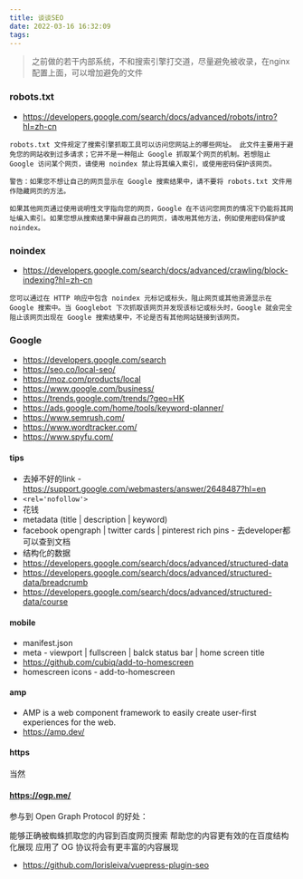 ```yaml
---
title: 谈谈SEO
date: 2022-03-16 16:32:09
tags:
---
```

> 之前做的若干内部系统，不和搜索引擎打交道，尽量避免被收录，在nginx配置上面，可以增加避免的文件

### robots.txt
- https://developers.google.com/search/docs/advanced/robots/intro?hl=zh-cn
```
robots.txt 文件规定了搜索引擎抓取工具可以访问您网站上的哪些网址。 此文件主要用于避免您的网站收到过多请求；它并不是一种阻止 Google 抓取某个网页的机制。若想阻止 Google 访问某个网页，请使用 noindex 禁止将其编入索引，或使用密码保护该网页。
```
```
警告：如果您不想让自己的网页显示在 Google 搜索结果中，请不要将 robots.txt 文件用作隐藏网页的方法。

如果其他网页通过使用说明性文字指向您的网页，Google 在不访问您网页的情况下仍能将其网址编入索引。如果您想从搜索结果中屏蔽自己的网页，请改用其他方法，例如使用密码保护或 noindex。
```

### noindex
- https://developers.google.com/search/docs/advanced/crawling/block-indexing?hl=zh-cn
```
您可以通过在 HTTP 响应中包含 noindex 元标记或标头，阻止网页或其他资源显示在 Google 搜索中。当 Googlebot 下次抓取该网页并发现该标记或标头时，Google 就会完全阻止该网页出现在 Google 搜索结果中，不论是否有其他网站链接到该网页。
```
### Google
- https://developers.google.com/search
- https://seo.co/local-seo/
- https://moz.com/products/local
- https://www.google.com/business/
- https://trends.google.com/trends/?geo=HK
- https://ads.google.com/home/tools/keyword-planner/
- https://www.semrush.com/
- https://www.wordtracker.com/
- https://www.spyfu.com/

#### tips
- 去掉不好的link - https://support.google.com/webmasters/answer/2648487?hl=en
- `<rel='nofollow'>`
- 花钱
- metadata (title | description | keyword)
- facebook opengraph | twitter cards | pinterest rich pins - 去developer都可以查到文档
- 结构化的数据
- https://developers.google.com/search/docs/advanced/structured-data
- https://developers.google.com/search/docs/advanced/structured-data/breadcrumb
- https://developers.google.com/search/docs/advanced/structured-data/course

#### mobile
- manifest.json
- meta - viewport | fullscreen | balck status bar | home screen title
- https://github.com/cubiq/add-to-homescreen
- homescreen icons - add-to-homescreen


#### amp
- AMP is a web component framework to easily create user-first experiences for the web.
- https://amp.dev/

#### https
当然

#### 

#### https://ogp.me/
参与到 Open Graph Protocol 的好处：　

能够正确被蜘蛛抓取您的内容到百度网页搜索
帮助您的内容更有效的在百度结构化展现
应用了 OG 协议将会有更丰富的内容展现
- https://github.com/lorisleiva/vuepress-plugin-seo